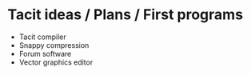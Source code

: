 # Tacit ideas / Plans / First programs

* Tacit compiler
* Snappy compression
* Forum software
* Vector graphics editor
